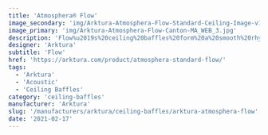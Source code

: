 ```yaml
---
title: 'Atmosphera® Flow'
image_secondary: 'img/Arktura-Atmosphera-Flow-Standard-Ceiling-Image-v1.png'
image_primary: 'img/Arktura-Atmosphera-Flow-Canton-MA_WEB_3.jpg'
description: 'Flow%u2019s%20ceiling%20baffles%20form%20a%20smooth%20rhythm%20of%20curved%20fins%20creating%20organic%20geometries%20that%20are%20pleasing%20to%20the%20eye%20and%20reminiscent%20of%20the%20flowing%20undulation%20of%20rolling%20hills%20or%20ocean%20waves.%20Built%20with%20our%20patented%20Soft%20Sound%AE%20fins%2C%20with%20Flow%20you%20not%20only%20get%20a%20great%20design%20but%20a%20unique%20acoustic%20solution%20as%20well.'
designer: 'Arktura'
subtitle: 'Flow'
href: 'https://arktura.com/product/atmosphera-standard-flow/'
tags:
  - 'Arktura'
  - 'Acoustic'
  - 'Ceiling Baffles'
category: 'ceiling-baffles'
manufacturer: 'Arktura'
slug: '/manufacturers/arktura/ceiling-baffles/arktura-atmosphera-flow'
date: '2021-02-17'
---
```

